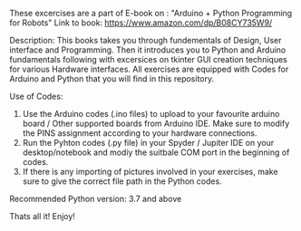 These excercises are a part of E-book on : "Arduino + Python Programming for Robots"
Link to book: https://www.amazon.com/dp/B08CY735W9/

Description: 
This books takes you through fundementals of Design, User interface and Programming. Then it introduces you to Python and Arduino fundamentals following with excersices on tkinter 
GUI creation techniques for various Hardware interfaces. All exercises are equipped with Codes for Arduino and Python that you will find in this repository. 

Use of Codes:
1. Use the Arduino codes (.ino files) to upload to your favourite arduino board / Other supported boards from Arduino IDE. Make sure to modify the PINS assignment according to your hardware connections. 
2. Run the Pyhton codes (.py file) in your Spyder / Jupiter IDE on your desktop/notebook and modiy the suitbale COM port in the beginning of codes.
3. If there is any importing of pictures involved in your exercises, make sure to give the correct file path in the Python codes. 


Recommended Python version: 3.7 and above

Thats all it!
Enjoy!

